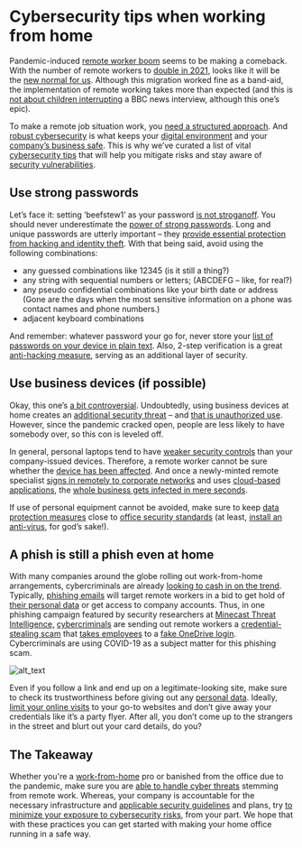 # Cybersecurity tips when working from home

Pandemic-induced [remote worker boom](https://hackernoon.com/the-state-of-data-privacy-in-2020-21523yyk) seems to be making a comeback.  With the number of remote workers to [double in 2021](https://hackernoon.com/tagged/data-privacy), looks like it will be the [new normal for us](https://hackernoon.com/is-there-a-middle-ground-between-privacy-and-convenience-f6eo322s).  Although this migration worked fine as a band-aid, the implementation of remote working takes more than expected (and this is [not about children interrupting](https://hackernoon.com/how-to-protect-online-privacy-easy-steps-for-daily-activities-bet32a7) a BBC news interview, although this one’s epic). 

To make a remote job situation work, you [need a structured approach](https://hackernoon.com/privacy-protection-and-web3-analytics-ro1p3yga). And [robust cybersecurity](https://hackernoon.com/the-ultimate-guide-to-privacy-and-security-tools-zw463tsm) is what keeps your [digital environment](https://hackernoon.com/how-to-develop-a-human-centric-security-policy-j6h037wk) and your [company’s business safe](https://hackernoon.com/try-these-steps-for-increasing-privacy-and-security-on-windows-10-cn673tzg). This is why we’ve curated a list of vital [cybersecurity tips](https://hackernoon.com/tagged/privacy) that will help you mitigate risks and stay aware of [security vulnerabilities](https://www.hackernoon.com/how-developers-should-invest-their-time-2e1b3uww).


## Use strong passwords

Let’s face it: setting ‘beefstew1’ as your password [is not stroganoff](https://hackernoon.com/4-privacy-tips-for-distance-learning-students-g6g3u8s). You should never underestimate the [power of strong passwords](https://hackernoon.com/the-best-privacy-focused-browsers-in-2019-13xa2sp2). Long and unique passwords are utterly important – they [provide essential protection from hacking and identity theft](https://hackernoon.com/what-being-an-army-ranger-taught-me-about-being-a-project-manager-4m133eby). With that being said, avoid using the following combinations:



*   any guessed combinations like 12345 (is it still a thing?)
*   any string with sequential numbers or letters; (ABCDEFG – like, for real?)
*   any pseudo confidential combinations like your birth date or address (Gone are the days when the most sensitive information on a phone was contact names and phone numbers.)
*   adjacent keyboard combinations

And remember: whatever password your go for, never store your [list of passwords on your device in plain text](https://hackernoon.com/tagged/facebook-privacy). Also, 2-step verification is a great [anti-hacking measure](https://hackernoon.com/how-is-anonymous-view-different-from-private-mode-8pr3twr), serving as an additional layer of security.


## Use business devices (if possible)

Okay, this one’s [a bit controversial](https://www.hackernoon.com/illusion-of-choice-you-arent-deciding-how-important-your-privacy-is-d65q3tfi). Undoubtedly, using business devices at home creates an [additional security threat](https://hackernoon.com/thanks-facebook-now-we-all-know-why-privacy-is-important-fccd630d73d1) – and [that is unauthorized use](https://hackernoon.com/artificial-intelligence-and-online-privacy-blessing-and-a-curse-8k1r3tap). However, since the pandemic cracked open, people are less likely to have somebody over, so this con is leveled off.

In general, personal laptops tend to have [weaker security controls](https://hackernoon.com/security-for-pms-how-to-part-ii-oa1j3tm7) than your company-issued devices. Therefore, a remote worker cannot be sure whether the [device has been affected](https://hackernoon.com/what-about-the-illusion-of-choice-jz1r3wyd). And once a newly-minted remote specialist [signs in remotely to corporate networks](https://hackernoon.com/great-news-about-self-regulation-in-vpn-industry-i2coalitions-vti-essentials-hzk3t01) and uses [cloud-based applications](https://hackernoon.com/zero-trust-architecture-security-decoded-kl1g3wvd?source=rss), the [whole business gets infected in mere seconds](https://hackernoon.com/what-could-have-prevented-2020s-massive-twitter-hack-zm2m3ud8).

If use of personal equipment cannot be avoided, make sure to keep [data protection measures](https://hackernoon.com/my-rights-to-privacy-8bbeb93dc8d2) close to [office security standards](https://hackernoon.com/how-to-make-an-internal-employee-survey-on-endpoint-security-vo103tag) (at least, [install an anti-virus](https://hackernoon.com/tagged/online-privacy), for god’s sake!).

 


## A phish is still a phish even at home

With many companies around the globe rolling out work-from-home arrangements, cybercriminals are already [looking to cash in on the trend](https://hackernoon.com/amazon-engineer-jackson-kelley-is-working-on-data-privacy-in-alexa-op723tym).  Typically, [phishing emails](https://hackernoon.com/a-beginners-guide-to-the-dark-web-and-online-anonymity-2p2j3uwi) will target remote workers in a bid to get hold of [their personal data](https://hackernoon.com/how-to-handle-eu-data-without-the-eu-us-privacy-shield-framework-co3t3uwr) or get access to company accounts. Thus, in one phishing campaign featured by security researchers at [Minecast Threat Intelligence,](https://www.mimecast.com/content/threat-intelligence/) [cybercriminals](https://hackernoon.com/why-we-should-all-care-about-privacy-onlineinterview-tutanotas-hanna-bozakov-07193uga) are sending out remote workers a [credential-stealing scam](https://hackernoon.com/detecting-and-preventing-insider-threats-to-your-company-an-overview-hw3r3wp0) that [takes employees](https://hackernoon.com/4-strategies-to-enhance-employee-engagement-vi1i3tta) to a [fake OneDrive login](https://www.hackernoon.com/12-ways-to-create-the-best-working-environments-for-devs-561j3t13). Cybercriminals are using COVID-19 as a subject matter for this phishing scam.





![alt_text](https://gitlab.com/hackernoon/creative/-/raw/master/newsletters/memes/2020/november/24.11/image1.png "image_tooltip")


 

Even if you follow a link and end up on a legitimate-looking site, make sure to check its trustworthiness before giving out any [personal data](https://hackernoon.com/amazon-engineer-jackson-kelley-is-working-on-data-privacy-in-alexa-op723tym). Ideally, [limit your online visits](https://hackernoon.com/7-basic-tips-for-surfing-the-internet-safely-ux3j3uof) to your go-to websites and don’t give away your credentials like it’s a party flyer. After all, you don’t come up to the strangers in the street and blurt out your card details, do you?


## The Takeaway

Whether you're a [work-from-home](https://hackernoon.com/easiest-guide-to-keep-your-zoom-meetings-safe-from-zoombombing-5f1j3uuw) pro or banished from the office due to the pandemic, make sure you are [able to handle cyber threats](https://community.hackernoon.com/t/ask-me-anything-with-ax-sharma-security-researcher-and-noonies-nominee/55445/13) stemming from remote work. Whereas, your company is accountable for the necessary infrastructure and [applicable security guidelines](https://hackernoon.com/securing-sensitive-customer-information-in-the-age-of-data-yfl3wgv) and plans, try [to minimize your exposure to cybersecurity risks](https://hackernoon.com/main-security-concepts-and-the-importance-of-data-privacy-mg8o3ur3), from your part. We hope that with these practices you can get started with making your home office running in a safe way. 